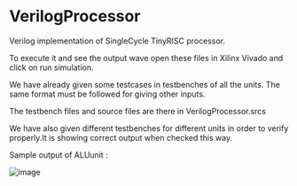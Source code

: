 # VerilogProcessor

Verilog implementation of SingleCycle TinyRISC processor.

To execute it and see the output wave open these files in Xilinx Vivado and click on run simulation.

We have already given some testcases in testbenches of all the units. The same format must be followed for giving other inputs.

The testbench files and source files are there in VerilogProcessor.srcs

We have also given different testbenches for different units in order to verify properly.It is showing correct output when checked this way.

Sample output of ALUunit :

![image](https://github.com/user-attachments/assets/1f2c495f-3b9c-4f77-b1af-4ba4f6e63c7d)

